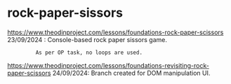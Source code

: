 # rock-paper-sissors
https://www.theodinproject.com/lessons/foundations-rock-paper-scissors
23/09/2024 : Console-based rock paper sissors game.

             As per OP task, no loops are used.

https://www.theodinproject.com/lessons/foundations-revisiting-rock-paper-scissors
24/09/2024:  Branch created for DOM manipulation UI.